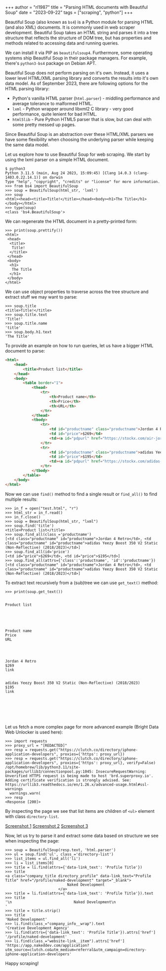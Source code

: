+++
author = "rl1987"
title = "Parsing HTML documents with Beautiful Soup"
date = "2023-09-22"
tags = ["scraping", "python"]
+++

Beautiful Soup (also known as `bs4`) is a Python module for parsing HTML (and
also XML) documents. It is commonly used in web scraper development. Beautiful
Soup takes an HTML string and parses it into a tree structure that reflects
the structure of DOM tree, but has properties and methods related to 
accessing data and running queries. 

We can install it via PIP as `beautifulsoup4`. Furthermore, some operating 
systems ship Beautiful Soup in their package managers. For example, 
there's `python3-bs4` package on Debian APT.

Beautiful Soup does not perform parsing on it's own. Instead, it uses a lower
level HTML/XML parsing library and converts the results into it's own data model.
As of September 2023, there are following options for the HTML parsing library:

* Python's vanilla HTML parser (`html.parser`) - middling performance and
average tolerance to malformed HTML.
* `lxml` - Python wrapper around libxml2 C library - very good performance,
quite lenient for bad HTML.
* `html5lib` - Pure Python HTML5 parser that is slow, but can deal with some
pretty messed up pages.

Since Beautiful Soup is an abstraction over these HTML/XML parsers we have
some flexibility when choosing the underlying parser while keeping the
same data model. 

Let us explore how to use Beautiful Soup for web scraping. We start by using
the lxml parser on a simple HTML document.

```
$ python3
Python 3.11.5 (main, Aug 24 2023, 15:09:45) [Clang 14.0.3 (clang-1403.0.22.14.1)] on darwin
Type "help", "copyright", "credits" or "license" for more information.
>>> from bs4 import BeautifulSoup
>>> soup = BeautifulSoup(html_str, 'lxml')
>>> soup
<html><head><title>Title!</title></head><body><h1>The Title</h1></body></html>
>>> type(soup)
<class 'bs4.BeautifulSoup'>
```

We can regenerate the HTML document in a pretty-printed form:

```
>>> print(soup.prettify())
<html>
 <head>
  <title>
   Title!
  </title>
 </head>
 <body>
  <h1>
   The Title
  </h1>
 </body>
</html>
```

We can use object properties to traverse across the tree structure and extract
stuff we may want to parse:

```
>>> soup.title
<title>Title!</title>
>>> soup.title.text
'Title!'
>>> soup.title.name
'title'
>>> soup.body.h1.text
'The Title'
```

To provide an example on how to run queries, let us have a bigger HTML document
to parse:

```html
<html>
    <head>
        <title>Product list</title>
    </head>
    <body>
        <table border="1">
            <thead>
                <tr>
                    <th>Product name</th>
                    <th>Price</th>
                    <th>URL</th>
                </tr>
            </thead>
            <tbody>
                <tr>
                    <td id="productname" class="productname">Jordan 4 Retro</td>
                    <td id="price">$269</td>
                    <td><a id="pdpurl" href="https://stockx.com/air-jordan-4-retro-red-cement">link</a></td>
                </tr>
                <tr>
                    <td id="productname" class="productname">adidas Yeezy Boost 350 V2 Static (Non-Reflective) (2018/2023)</td>
                    <td id="price">$195</td>
                    <td><a id="pdpurl" href="https://stockx.com/adidas-yeezy-boost-350-v2-static">link</a></td>
                </tr>
            </tbody>
        </table>
    </body>
</html>
```

Now we can use `find()` method to find a single result or `find_all()` to find
multiple results:

```
>>> in_f = open("test.html", "r")
>>> html_str = in_f.read()
>>> in_f.close()
>>> soup = BeautifulSoup(html_str, "lxml")
>>> soup.find('title')
<title>Product list</title>
>>> soup.find_all(class_='productname')
[<td class="productname" id="productname">Jordan 4 Retro</td>, <td class="productname" id="productname">adidas Yeezy Boost 350 V2 Static (Non-Reflective) (2018/2023)</td>]
>>> soup.find_all(id='price')
[<td id="price">$269</td>, <td id="price">$195</td>]
>>> soup.find_all(attrs={'class':'productname', 'id':'productname'})
[<td class="productname" id="productname">Jordan 4 Retro</td>, <td class="productname" id="productname">adidas Yeezy Boost 350 V2 Static (Non-Reflective) (2018/2023)</td>]
```

To extract text recursively from a (sub)tree we can use `get_text()` method:

```
>>> print(soup.get_text())


Product list





Product name
Price
URL




Jordan 4 Retro
$269
link


adidas Yeezy Boost 350 V2 Static (Non-Reflective) (2018/2023)
$195
link







```

Let us fetch a more complex page for more advanced example (Bright Data Web
Unlocker is used here):

```
>>> import requests
>>> proxy_url = "[REDACTED]"
>>> resp = requests.get("https://clutch.co/directory/iphone-application-developers", proxies={'https': proxy_url})
>>> resp = requests.get("https://clutch.co/directory/iphone-application-developers", proxies={'https': proxy_url}, verify=False)
/opt/homebrew/lib/python3.11/site-packages/urllib3/connectionpool.py:1045: InsecureRequestWarning: Unverified HTTPS request is being made to host 'brd.superproxy.io'. Adding certificate verification is strongly advised. See: https://urllib3.readthedocs.io/en/1.26.x/advanced-usage.html#ssl-warnings
  warnings.warn(
>>> resp
<Response [200]>
```

By inspecting the page we see that list items are children of `<ul>` element
with class `directory-list`.

[Screenshot 1](/2023-09-21_13.24.39.png)
[Screenshot 2](/2023-09-21_13.24.49.png)
[Screenshot 3](/2023-09-21_14.05.38.png)

Now, let us try to parse it and extract some data based on structure we see 
when inspecting the page:

```
>>> soup = BeautifulSoup(resp.text, 'html.parser')
>>> ul = soup.find('ul', class_='directory-list')
>>> list_items = ul.find_all('li')
>>> li = list_items[0]
>>> title = li.find(attrs={'data-link_text': 'Profile Title'})
>>> title
<a class="company_title directory_profile" data-link_text="Profile Title" href="/profile/naked-development" target="_blank">
                            Naked Development
                        </a>
>>> title = li.find(attrs={'data-link_text': 'Profile Title'}).text
>>> title
'\n                            Naked Development\n                        '
>>> title = title.strip()
>>> title
'Naked Development'
>>> li.find(class_="company_info__wrap").text
'Creative Development Agency'
>>> li.find(attrs={'data-link_text': 'Profile Title'}).attrs['href']
'/profile/naked-development'
>>> li.find(class_="website-link__item").attrs['href']
'https://app.nakeddev.com/application?utm_source=clutch.co&utm_medium=referral&utm_campaign=directory-iphone-application-developers'
```

Happy scraping!
